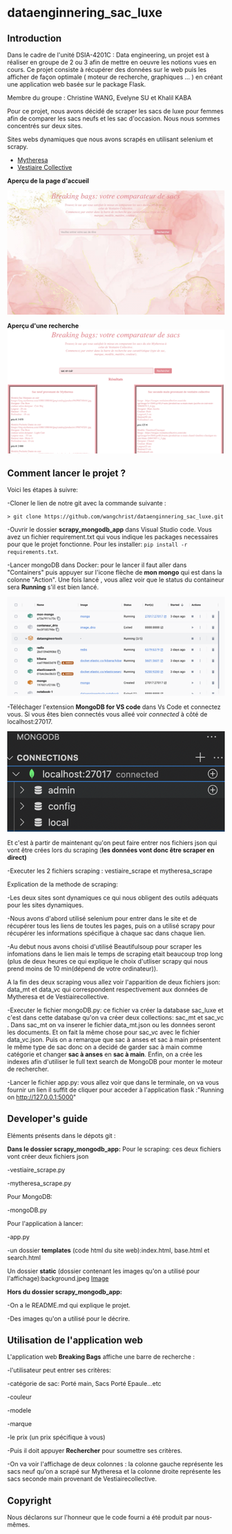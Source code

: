 # dataenginnering_sac_luxe

## Introduction

Dans le cadre de l'unité DSIA-4201C : Data engineering, un projet est à réaliser en groupe de 2 ou 3 afin de mettre en oeuvre les notions vues en cours. Ce projet consiste à récupérer des données sur le web puis les afficher de façon optimale ( moteur de recherche, graphiques ... ) en créant une application web basée sur le package Flask.

Membre du groupe : Christine WANG, Evelyne SU et Khalil KABA

Pour ce projet, nous avons décidé de scraper les sacs de luxe pour femmes afin de comparer les sacs neufs et les sac d'occasion. Nous nous sommes concentrés sur deux sites.

Sites webs dynamiques que nous avons scrapés en utilisant selenium et scrapy. 
- [Mytheresa](https://www.mytheresa.com/fr-fr/bags.html)
- [Vestiaire Collective](https://fr.vestiairecollective.com/sacs-femme/#gender=Femme%231)

**Aperçu de la page d'accueil**

![alt text](accueil.jpeg)

**Aperçu d'une recherche**
![alt text](recherche.png)



## Comment lancer le projet ?
Voici les étapes à suivre:

-Cloner le lien de notre git avec la commande suivante : 

 ```
> git clone https://github.com/wangchrist/dataenginnering_sac_luxe.git

```
-Ouvrir le dossier **scrapy_mongodb_app** dans Visual Studio code.
Vous avez un fichier requirement.txt qui vous indique les packages necessaires pour que le projet fonctionne.
Pour les installer: `pip install -r requirements.txt`.

-Lancer mongoDB dans Docker: pour le lancer il faut aller dans "Containers" puis appuyer sur l'icone flèche de **mon mongo**  qui est dans la colonne "Action".
Une fois lancé , vous allez voir que le status du containeur sera **Running** s'il est bien lancé.

![alt text](photo_docker.png)

-Téléchager l'extension **MongoDB for VS code** dans Vs Code et connectez vous. Si vous êtes bien connectés vous alleé voir _connected_ à côté de localhost:27017.

![alt text](connected.png)

Et c'est à partir de maintenant qu'on peut faire entrer nos fichiers json qui vont être crées lors du scraping (**les données vont donc être scraper en direct)**

-Executer les 2 fichiers scraping : vestiaire_scrape et mytheresa_scrape

Explication de la methode de scraping: 

-Les deux sites sont dynamiques ce qui nous obligent des outils adéquats pour les sites dynamiques.

-Nous avons d'abord utilisé selenium pour entrer dans le site et de récupérer tous les liens de toutes les pages, puis on a utilisé scrapy pour récupérer les informations spécifique à chaque sac dans chaque lien.

-Au debut nous avons choisi d'utilisé Beautifulsoup pour scraper les infomations dans le lien mais le temps de scraping etait beaucoup trop long (plus de deux heures ce qui explique le choix d'utliser scrapy qui nous prend moins de 10 min(dépend de votre ordinateur)).

A la fin des deux scraping vous allez voir l'apparition de deux fichiers json:  data_mt et data_vc qui correspondent respectivement aux données de Mytheresa et de Vestiairecollective.

-Executer le fichier mongoDB.py: ce fichier va créer la database sac_luxe et c'est dans cette database qu'on va créer deux collections: sac_mt et sac_vc .
Dans sac_mt on va inserer le fichier data_mt.json ou les données seront les documents. Et on fait la même chose pour sac_vc avec le fichier data_vc.json.
Puis on a remarque que sac à anses et sac à main présentent le même type de sac donc on a decidé de garder sac à main comme catégorie et changer **sac à anses** en **sac à main**.
Enfin, on a crée les indexes afin d'utiliser le full text search de MongoDB pour monter le moteur de rechercher.

-Lancer le fichier app.py:
vous allez voir que dans le terminale, on va vous fournir un lien il suffit de cliquer pour acceder à l'application flask :"Running on http://127.0.0.1:5000"





## Developer's guide

Eléments présents dans le dépots git :


**Dans le dossier scrapy_mongodb_app:**
Pour le scraping: ces deux fichiers vont créer deux fichiers json 

-vestiaire_scrape.py

-mytheresa_scrape.py


Pour MongoDB:

-mongoDB.py

Pour l'application à lancer:

-app.py

-un dossier **templates** (code html du site web):index.html, base.html et search.html

Un dossier **static** (dossier contenant les images qu'on a utilisé pour l'affichage):background.jpeg
[Image](https://www.istockphoto.com/fr/vectoriel/abstrait-rose-blush-fond-aquarelle-liquide-avec-des-lignes-dorées-des-points-et-gm1330963152-414239373)

**Hors du dossier scrapy_mongodb_app:**

-On a le README.md qui explique le projet.

-Des images qu'on a utilisé pour le décrire.


## Utilisation de l'application web

L'application web **Breaking Bags** affiche une barre de recherche :

-l'utilisateur peut entrer ses critères: 

-catégorie de sac: Porté main, Sacs Porté Epaule...etc

-couleur

-modele

-marque

-le prix (un prix spécifique à vous)

-Puis il doit appuyer **Rechercher** pour soumettre ses critères.

-On va voir l'affichage de deux colonnes : la colonne gauche représente les sacs neuf qu'on a scrapé sur Mytheresa et la colonne droite représente les sacs seconde main provenant de Vestiairecollective.


## Copyright

Nous déclarons sur l'honneur que le code fourni a été produit par nous-mêmes.



